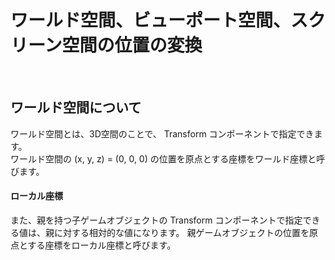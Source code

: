 # ワールド空間、ビューポート空間、スクリーン空間の位置の変換
<br>

## ワールド空間について
ワールド空間とは、3D空間のことで、 Transform コンポーネントで指定できます。
<br>
ワールド空間の (x, y, z) = (0, 0, 0) の位置を原点とする座標をワールド座標と呼びます。
<br>

#### ローカル座標
また、親を持つ子ゲームオブジェクトの Transform コンポーネントで指定できる値は、親に対する相対的な値になります。
親ゲームオブジェクトの位置を原点とする座標をローカル座標と呼びます。
